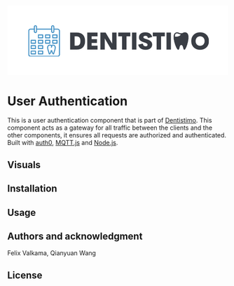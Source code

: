 ![Logo](./img/Logo_Dentistimo.png "Dentistimo logo")

# User Authentication

This is a user authentication component that is part of [Dentistimo](https://git.chalmers.se/courses/dit355/dit356-2022/t-6/t6-project). This component acts as a gateway for all traffic between the clients and the other components, it ensures all requests are authorized and authenticated. Built with [auth0](https://auth0.com/), [MQTT.js](https://github.com/mqttjs) and [Node.js](https://nodejs.org/).

## Visuals

## Installation

## Usage

## Authors and acknowledgment

Felix Valkama, Qianyuan Wang

## License

